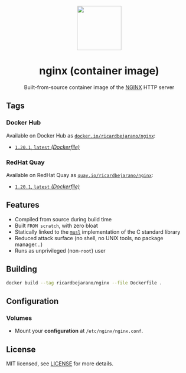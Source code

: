<p align="center"><img src="https://emojipedia-us.s3.dualstack.us-west-1.amazonaws.com/thumbs/320/apple/155/gear_2699.png" width="120px"></p>
<h1 align="center">nginx (container image)</h1>
<p align="center">Built-from-source container image of the <a href="https://nginx.org/">NGINX</a> HTTP server</p>


## Tags

### Docker Hub

Available on Docker Hub as [`docker.io/ricardbejarano/nginx`](https://hub.docker.com/r/ricardbejarano/nginx):

- [`1.20.1`, `latest` *(Dockerfile)*](Dockerfile)

### RedHat Quay

Available on RedHat Quay as [`quay.io/ricardbejarano/nginx`](https://quay.io/repository/ricardbejarano/nginx):

- [`1.20.1`, `latest` *(Dockerfile)*](Dockerfile)


## Features

* Compiled from source during build time
* Built `FROM scratch`, with zero bloat
* Statically linked to the [`musl`](https://musl.libc.org/) implementation of the C standard library
* Reduced attack surface (no shell, no UNIX tools, no package manager...)
* Runs as unprivileged (non-`root`) user


## Building

```bash
docker build --tag ricardbejarano/nginx --file Dockerfile .
```


## Configuration

### Volumes

- Mount your **configuration** at `/etc/nginx/nginx.conf`.


## License

MIT licensed, see [LICENSE](LICENSE) for more details.
